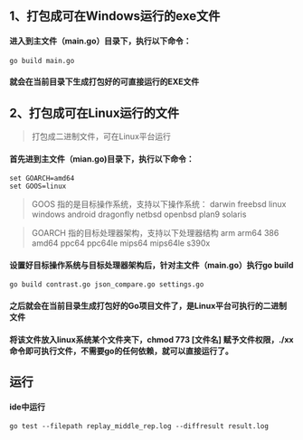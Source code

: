 ## 1、打包成可在Windows运行的exe文件
#### 进入到主文件（main.go）目录下，执行以下命令：
``go build main.go``
#### 就会在当前目录下生成打包好的可直接运行的EXE文件

## 2、打包成可在Linux运行的文件
> 打包成二进制文件，可在Linux平台运行
#### 首先进到主文件（mian.go)目录下，执行以下命令：
``set GOARCH=amd64``  
``set GOOS=linux``
> GOOS 指的是目标操作系统，支持以下操作系统：
> darwin freebsd linux windows android dragonfly netbsd openbsd plan9 solaris

> GOARCH 指的目标处理器架构，支持以下处理器结构
> arm arm64 386 amd64 ppc64 ppc64le mips64 mips64le s390x

#### 设置好目标操作系统与目标处理器架构后，针对主文件（main.go）执行go build
``go build contrast.go json_compare.go settings.go``
#### 之后就会在当前目录生成打包好的Go项目文件了，是Linux平台可执行的二进制文件

#### 将该文件放入linux系统某个文件夹下，chmod 773 [文件名] 赋予文件权限，./xx 命令即可执行文件，不需要go的任何依赖，就可以直接运行了。

## 运行
#### ide中运行
``go test --filepath replay_middle_rep.log --diffresult result.log``
